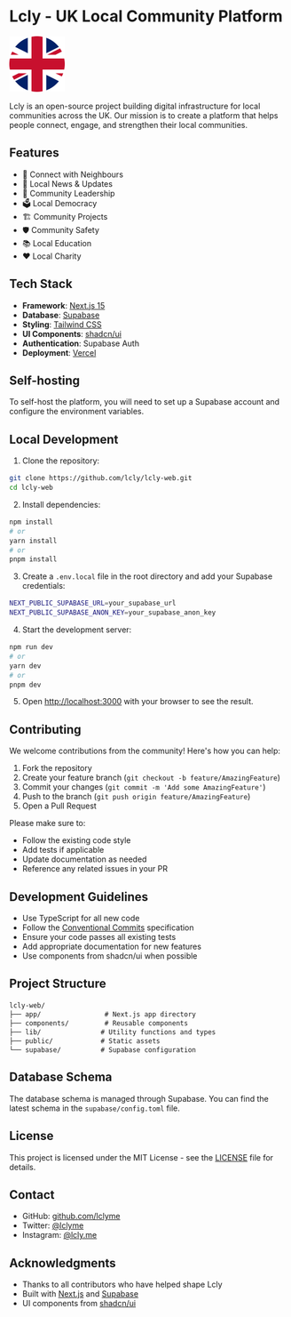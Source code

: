 # Lcly - UK Local Community Platform

![Lcly Logo](public/union-flag.png)

Lcly is an open-source project building digital infrastructure for local communities across the UK. Our mission is to create a platform that helps people connect, engage, and strengthen their local communities.

## Features

- 🤝 Connect with Neighbours
- 📰 Local News & Updates
- 👥 Community Leadership
- 🗳️ Local Democracy
- 🏗️ Community Projects
- 🛡️ Community Safety
- 📚 Local Education
- ❤️ Local Charity

## Tech Stack

- **Framework**: [Next.js 15](https://nextjs.org)
- **Database**: [Supabase](https://supabase.com)
- **Styling**: [Tailwind CSS](https://tailwindcss.com)
- **UI Components**: [shadcn/ui](https://ui.shadcn.com)
- **Authentication**: Supabase Auth
- **Deployment**: [Vercel](https://vercel.com)

## Self-hosting

To self-host the platform, you will need to set up a Supabase account and configure the environment variables.

## Local Development

1. Clone the repository:

```bash
git clone https://github.com/lcly/lcly-web.git
cd lcly-web
```

2. Install dependencies:

```bash
npm install
# or
yarn install
# or
pnpm install
```

3. Create a `.env.local` file in the root directory and add your Supabase credentials:

```bash
NEXT_PUBLIC_SUPABASE_URL=your_supabase_url
NEXT_PUBLIC_SUPABASE_ANON_KEY=your_supabase_anon_key
```

4. Start the development server:

```bash
npm run dev
# or
yarn dev
# or
pnpm dev
```

5. Open [http://localhost:3000](http://localhost:3000) with your browser to see the result.

## Contributing

We welcome contributions from the community! Here's how you can help:

1. Fork the repository
2. Create your feature branch (`git checkout -b feature/AmazingFeature`)
3. Commit your changes (`git commit -m 'Add some AmazingFeature'`)
4. Push to the branch (`git push origin feature/AmazingFeature`)
5. Open a Pull Request

Please make sure to:

- Follow the existing code style
- Add tests if applicable
- Update documentation as needed
- Reference any related issues in your PR

## Development Guidelines

- Use TypeScript for all new code
- Follow the [Conventional Commits](https://www.conventionalcommits.org/) specification
- Ensure your code passes all existing tests
- Add appropriate documentation for new features
- Use components from shadcn/ui when possible

## Project Structure

```
lcly-web/
├── app/                # Next.js app directory
├── components/         # Reusable components
├── lib/               # Utility functions and types
├── public/            # Static assets
└── supabase/          # Supabase configuration
```

## Database Schema

The database schema is managed through Supabase. You can find the latest schema in the `supabase/config.toml` file.

## License

This project is licensed under the MIT License - see the [LICENSE](LICENSE) file for details.

## Contact

- GitHub: [github.com/lclyme](https://github.com/lclyme)
- Twitter: [@lclyme](https://twitter.com/lclyme)
- Instagram: [@lcly.me](https://instagram.com/lcly.me)

## Acknowledgments

- Thanks to all contributors who have helped shape Lcly
- Built with [Next.js](https://nextjs.org/) and [Supabase](https://supabase.com/)
- UI components from [shadcn/ui](https://ui.shadcn.com/)
